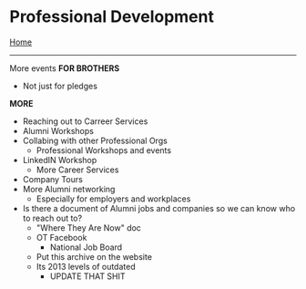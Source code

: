 # Professional Development
[Home](_home.md)

---

More events **FOR BROTHERS**
- Not just for pledges

**MORE**

- Reaching out to Carreer Services
- Alumni Workshops
- Collabing with other Professional Orgs
  - Professional Workshops and events
- LinkedIN Workshop
  - More Career Services
- Company Tours
- More Alumni networking
  - Especially for employers and workplaces
- Is there a document of Alumni jobs and companies so we can know who to reach out to?
  - "Where They Are Now" doc
  - OT Facebook
    - National Job Board
  - Put this archive on the website
  - Its 2013 levels of outdated
    - UPDATE THAT SHIT